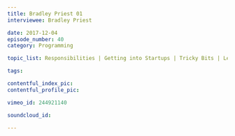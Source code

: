 ```yaml
---
title: Bradley Priest 01
interviewee: Bradley Priest

date: 2017-12-04
episode_number: 40
category: Programming

topic_list: Responsibilities | Getting into Startups | Tricky Bits | Learning to Code

tags:

contentful_index_pic:
contentful_profile_pic:

vimeo_id: 244921140

soundcloud_id:

---
```

